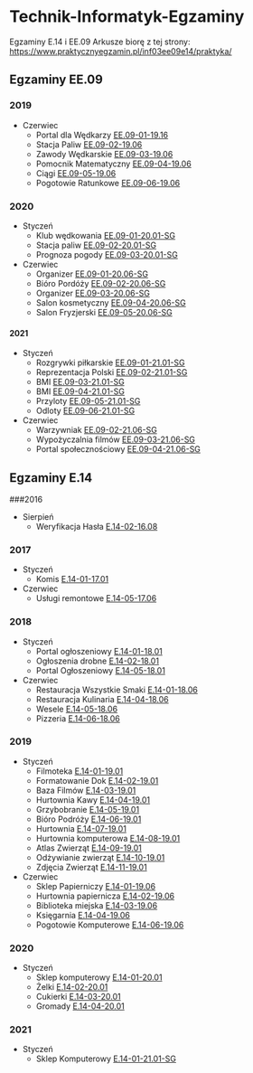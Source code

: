 # Technik-Informatyk-Egzaminy
Egzaminy E.14 i EE.09
Arkusze biorę z tej strony: https://www.praktycznyegzamin.pl/inf03ee09e14/praktyka/

## Egzaminy EE.09
### 2019
* Czerwiec
	* Portal dla Wędkarzy [EE.09-01-19.16](/EE.09/EE.09-01-19.06/)
	* Stacja Paliw [EE.09-02-19.06](EE.09/EE.09-02-19.06/)
	* Zawody Wędkarskie [EE.09-03-19.06](EE.09/EE.09-03-19.06/)
	* Pomocnik Matematyczny [EE.09-04-19.06](EE.09/EE.09-04-19.06/)
	* Ciągi [EE.09-05-19.06](EE.09/EE.09-05-19.06)
	* Pogotowie Ratunkowe [EE.09-06-19.06](/EE.09/EE.09-06-19.06/)
### 2020
* Styczeń
	* Klub wędkowania [EE.09-01-20.01-SG](/EE.09/EE.09-01-20.01-SG/)
	* Stacja paliw [EE.09-02-20.01-SG](/EE.09/EE.09-02-20.01-SG/)
	* Prognoza pogody [EE.09-03-20.01-SG](/EE.09/EE.09-03-20.01-SG/)
	<!-- * [EE.09-04-20.01-SG](/EE.09/EE.09-04-20.01-SG/) -->
	<!-- * [EE.09-05-20.01-SG](/EE.09/EE.09-05-20.01-SG/) -->
	<!-- * [EE.09-06-20.01-SG](/EE.09/EE.09-06-20.01-SG/) -->
* Czerwiec
	* Organizer [EE.09-01-20.06-SG](/EE.09/EE.09-01-20.06-SG/)
	* Bióro Pordóży [EE.09-02-20.06-SG](/EE.09/EE.09-02-20.06-SG/)
	* Organizer [EE.09-03-20.06-SG](/EE.09/EE.09-03-20.06-SG/)
	* Salon kosmetyczny [EE.09-04-20.06-SG](/EE.09/EE.09-04-20.06-SG/)
	* Salon Fryzjerski [EE.09-05-20.06-SG](/EE.09/EE.09-05-20.06-SG/)
	<!--* [EE.09-05-20.06-SG](/EE.09)-->
#### 2021
* Styczeń
	* Rozgrywki piłkarskie [EE.09-01-21.01-SG](/EE.09/EE.09-01-21.01-SG/)
	* Reprezentacja Polski [EE.09-02-21.01-SG](/EE.09/EE.09-02-21.01-SG/)
	* BMI [EE.09-03-21.01-SG](/EE.09/EE.09-03-21.01-SG/)
	* BMI [EE.09-04-21.01-SG](/EE.09/EE.09-04-21.01-SG/)
	* Przyloty [EE.09-05-21.01-SG](/EE.09/EE.09-05-21.01-SG/)
	* Odloty [EE.09-06-21.01-SG](/EE.09/EE.09-06-21.01-SG/)
* Czerwiec
	<!-- * [EE.09-01-21.06-SG](/EE.09/EE.09-01-21.06-SG/) -->
	* Warzywniak [EE.09-02-21.06-SG](/EE.09/EE.09-02-21.06-SG/)
	* Wypożyczalnia filmów [EE.09-03-21.06-SG](/EE.09/EE.09-03-21.06-SG/)
	* Portal społecznościowy [EE.09-04-21.06-SG](/EE.09/EE.09-04-21.06-SG/)
	<!-- *  [EE.09-05-21.06-SG](/EE.09/EE.09-05-21.06-SG/)-->
	<!-- *  [EE.09-06-21.06-SG](/EE.09/EE.09-06-21.06-SG/)-->
## Egzaminy E.14
###2016
* Sierpień
	* Weryfikacja Hasła [E.14-02-16.08](/E.14/E.14-02-16.08)
### 2017
* Styczeń
	* Komis [E.14-01-17.01](/E.14/E.14-01-17.01/)	 
* Czerwiec
	* Usługi remontowe [E.14-05-17.06](/E.14/E.14-05-17.06/)
### 2018
* Styczeń
	*  Portal ogłoszeniowy [E.14-01-18.01](/E.14/E.14-01-18.01/)
	*  Ogłoszenia drobne [E.14-02-18.01](/E.14/E.14-02-18.01/)
	*  Portal Ogłoszeniowy [E.14-05-18.01](/E.14/E.14-05-18.01/)
* Czerwiec 
	* Restauracja Wszystkie Smaki [E.14-01-18.06](/E.14/E.14-01-18.06/)
	* Restauracja Kulinaria [E.14-04-18.06](/E.14/E.14-04-18.06/)
	* Wesele [E.14-05-18.06](/E.14/E.14-05-18.06/)
	* Pizzeria [E.14-06-18.06](/E.14/E.14-06-18.06/)
### 2019
* Styczeń
	* Filmoteka [E.14-01-19.01](/E.14/E.14-01-19.01/)
	* Formatowanie Dok [E.14-02-19.01](/E.14/E.14-02-19.01/)
	* Baza Filmów [E.14-03-19.01](/E.14/E.14-03-19.01/)
	* Hurtownia Kawy [E.14-04-19.01](/E.14/E.14-04-19.01/)
	* Grzybobranie [E.14-05-19.01](/E.14/E.14-05-19.01/)
	* Bióro Podróży [E.14-06-19.01](/E.14/E.14-06-19.01/)
	* Hurtownia [E.14-07-19.01](/E.14/E.14-07-19.01/)
	* Hurtownia komputerowa [E.14-08-19.01](/E.14/E.14-08-19.01/)
	* Atlas Zwierząt [E.14-09-19.01](/E.14/E.14-09-19.01/)
	* Odżywianie zwierząt [E.14-10-19.01](/E.14/E.14-10-19.01/)
	* Zdjęcia Zwierząt [E.14-11-19.01](/E.14/E.14-11-19.01/)
* Czerwiec
	* Sklep Papierniczy [E.14-01-19.06](/E.14/E.14-01-19.06/)
	* Hurtownia papiernicza [E.14-02-19.06](/E.14/E.14-02-19.06/)
	* Biblioteka miejska [E.14-03-19.06](/E.14/E.14-03-19.06/)
	* Księgarnia [E.14-04-19.06](/E.14/E.14-04-19.06/)
	<!-- * [E.14-05-19.06](/E.14/E.14-05-19.06/) -->
	* Pogotowie Komputerowe [E.14-06-19.06](/E.14/E.14-06-19.06/)
### 2020
* Styczeń
	* Sklep komputerowy [E.14-01-20.01](/E.14/E.14-01-20.01/)
	* Żelki [E.14-02-20.01](/E.14/E.14-02-20.01/)
	* Cukierki [E.14-03-20.01](/E.14/E.14-03-20.01-SG/)
	* Gromady [E.14-04-20.01](/E.14/E.14-04-20.01/)
### 2021
* Styczeń
	*  Sklep Komputerowy [E.14-01-21.01-SG](/E.14/E.14-01-21.01-SG/)
